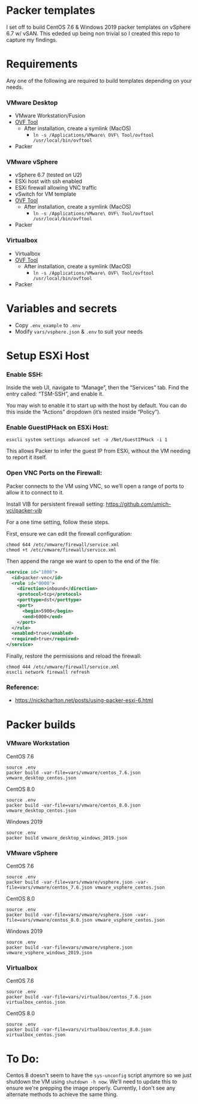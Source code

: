 # Packer templates

I set off to build CentOS 7.6 & Windows 2019 packer templates on vSphere 6.7 w/ vSAN. This ededed up being non trivial so I created this repo to capture my findings.

# Requirements
Any one of the following are required to build templates depending on your needs.

### VMware Desktop
- VMware Workstation/Fusion
- [OVF Tool](https://code.vmware.com/web/tool/4.3.0/ovf)
    - After installation, create a symlink (MacOS)
        - `ln -s /Applications/VMware\ OVF\ Tool/ovftool /usr/local/bin/ovftool`
- Packer

### VMware vSphere
- vSphere 6.7 (tested on U2)
- ESXi host with ssh enabled
- ESXi firewall allowing VNC traffic
- vSwitch for VM template
- [OVF Tool](https://code.vmware.com/web/tool/4.3.0/ovf)
    - After installation, create a symlink (MacOS)
        - `ln -s /Applications/VMware\ OVF\ Tool/ovftool /usr/local/bin/ovftool`
- Packer

### Virtualbox
- Virtualbox
- [OVF Tool](https://code.vmware.com/web/tool/4.3.0/ovf)
    - After installation, create a symlink (MacOS)
        - `ln -s /Applications/VMware\ OVF\ Tool/ovftool /usr/local/bin/ovftool`
- Packer

# Variables and secrets

- Copy `.env_example` to `.env`
- Modify `vars/vsphere.json` & `.env` to suit your needs

# Setup ESXi Host
### Enable SSH:
Inside the web UI, navigate to “Manage”, then the “Services” tab. Find the entry called: “TSM-SSH”, and enable it.

You may wish to enable it to start up with the host by default. You can do this inside the “Actions” dropdown (it’s nested inside “Policy”).

### Enable GuestIPHack on ESXi Host:
```shell
esxcli system settings advanced set -o /Net/GuestIPHack -i 1
```
This allows Packer to infer the guest IP from ESXi, without the VM needing to report it itself.

### Open VNC Ports on the Firewall:
Packer connects to the VM using VNC, so we’ll open a range of ports to allow it to connect to it.

Install VIB for persistent firewall setting:
https://github.com/umich-vci/packer-vib

For a one time setting, follow these steps.

First, ensure we can edit the firewall configuration:

```shell
chmod 644 /etc/vmware/firewall/service.xml
chmod +t /etc/vmware/firewall/service.xml
```

Then append the range we want to open to the end of the file:

```xml
<service id="1000">
  <id>packer-vnc</id>
  <rule id="0000">
    <direction>inbound</direction>
    <protocol>tcp</protocol>
    <porttype>dst</porttype>
    <port>
      <begin>5900</begin>
      <end>6000</end>
    </port>
  </rule>
  <enabled>true</enabled>
  <required>true</required>
</service>
```

Finally, restore the permissions and reload the firewall:

```shell
chmod 444 /etc/vmware/firewall/service.xml
esxcli network firewall refresh
```

### Reference:
* https://nickcharlton.net/posts/using-packer-esxi-6.html

# Packer builds

### VMware Workstation

CentOS 7.6
```
source .env
packer build -var-file=vars/vmware/centos_7.6.json vmware_desktop_centos.json
```

CentOS 8.0
```
source .env
packer build -var-file=vars/vmware/centos_8.0.json vmware_desktop_centos.json
```

Windows 2019
```
source .env
packer build vmware_desktop_windows_2019.json
```

### VMware vSphere

CentOS 7.6
```
source .env
packer build -var-file=vars/vmware/vsphere.json -var-file=vars/vmware/centos_7.6.json vmware_vsphere_centos.json
```

CentOS 8.0
```
source .env
packer build -var-file=vars/vmware/vsphere.json -var-file=vars/vmware/centos_8.0.json vmware_vsphere_centos.json
```

Windows 2019
```
source .env
packer build -var-file=vars/vmware/vsphere.json vmware_vsphere_windows_2019.json
```

### Virtualbox

CentOS 7.6
```
source .env
packer build -var-file=vars/virtualbox/centos_7.6.json virtualbox_centos.json
```

CentOS 8.0
```
source .env
packer build -var-file=vars/virtualbox/centos_8.0.json virtualbox_centos.json
```

# To Do:
Centos 8 doesn't seem to have the `sys-unconfig` script anymore so we just shutdown the VM using `shutdown -h now`. We'll need to update this to ensure we're prepping the image properly. Currently, I don't see any alternate methods to achieve the same thing.

